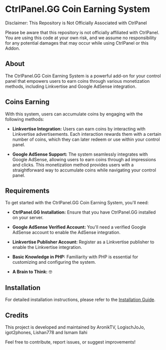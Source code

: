 # CtrlPanel.GG Coin Earning System

Disclaimer: This Repository is Not Officially Associated with CtrlPanel

Please be aware that this repository is not officially affiliated with CtrlPanel. You are using this code at your own risk, and we assume no responsibility for any potential damages that may occur while using CtrlPanel or this Addon.

## About

The CtrlPanel.GG Coin Earning System is a powerful add-on for your control panel that empowers users to earn coins through various monetization methods, including Linkvertise and Google AdSense integration.

## Coins Earning

With this system, users can accumulate coins by engaging with the following methods:

- **Linkvertise Integration:** Users can earn coins by interacting with Linkvertise advertisements. Each interaction rewards them with a certain number of coins, which they can later redeem or use within your control panel.

- **Google AdSense Support:** The system seamlessly integrates with Google AdSense, allowing users to earn coins through ad impressions and clicks. This monetization method provides users with a straightforward way to accumulate coins while navigating your control panel.

## Requirements

To get started with the CtrlPanel.GG Coin Earning System, you'll need:

- **CtrlPanel.GG Installation:** Ensure that you have CtrlPanel.GG installed on your server.

- **Google AdSense Verified Account:** You'll need a verified Google AdSense account to enable the AdSense integration.

- **Linkvertise Publisher Account:** Register as a Linkvertise publisher to enable the Linkvertise integration.

- **Basic Knowledge in PHP:** Familiarity with PHP is essential for customizing and configuring the system.

- **A Brain to Think:** 🤓

## Installation

For detailed installation instructions, please refer to the [Installation Guide](install.md).

## Credits

This project is developed and maintained by AronikTV, LogischJoJo, igot2phones, Lishan778 and Ismam Ilahi

Feel free to contribute, report issues, or suggest improvements!
